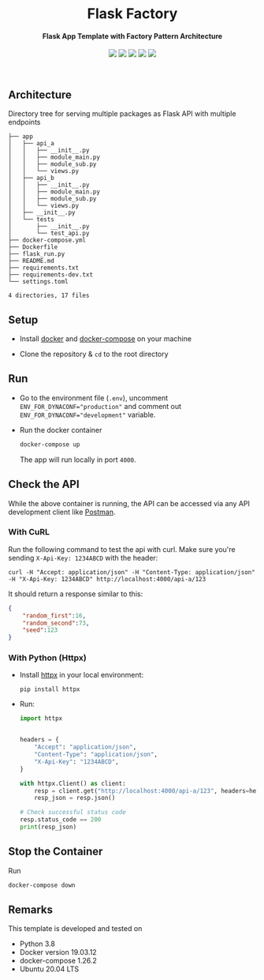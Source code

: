 

<div align="center">
    <h1> Flask Factory </h1>
    <h4>Flask App Template with Factory Pattern Architecture</h4>
</div>


<div align="center">
    <a href="https://github.com/rednafi/flask-factory/issues"><img src="https://img.shields.io/github/issues/rednafi/pysanity" /></a>
    <a href="https://github.com/rednafi/flask-factory/network/members"><img src="https://img.shields.io/github/forks/rednafi/flask-factory" /></a>
    <a href="https://github.com/rednafi/flask-factory/stargazers"><img src="https://img.shields.io/github/stars/rednafi/flask-factory" /></a>
    <a href="https://github.com/rednafi/flask-factory/stargazers"><img src="https://img.shields.io/badge/code%20style-black-000000.svg" /></a>
    <a href="https://twitter.com/intent/retweet?tweet_id=1222434622442594304"><img src="https://img.shields.io/twitter/url?url=https%3A%2F%2Fgithub.com%2Frednafi%2Fpysanity" /></a>

</div>

<p>&nbsp;</p>

## Architecture

Directory tree for serving multiple packages as Flask API with multiple endpoints

```.
├── app
│   ├── api_a
│   │   ├── __init__.py
│   │   ├── module_main.py
│   │   ├── module_sub.py
│   │   └── views.py
│   ├── api_b
│   │   ├── __init__.py
│   │   ├── module_main.py
│   │   ├── module_sub.py
│   │   └── views.py
│   ├── __init__.py
│   └── tests
│       ├── __init__.py
│       └── test_api.py
├── docker-compose.yml
├── Dockerfile
├── flask_run.py
├── README.md
├── requirements.txt
├── requirements-dev.txt
└── settings.toml

4 directories, 17 files
```

## Setup

* Install [docker](https://docs.docker.com/install/) and [docker-compose](https://docs.docker.com/compose/install/) on your machine

* Clone the repository & `cd` to the root directory

## Run

* Go to the environment file (`.env`),
uncomment `ENV_FOR_DYNACONF="production"` and comment out `ENV_FOR_DYNACONF="development"` variable.

* Run the docker container

    ```bash
    docker-compose up
    ```

    The app will run locally in port `4000`.


## Check the API

While the above container is running, the API can be accessed via any API development client like [Postman](https://www.getpostman.com/).

### With CuRL

Run the following command to test the api with curl. Make sure you're sending `X-Api-Key: 1234ABCD` with the header:

```
curl -H "Accept: application/json" -H "Content-Type: application/json" -H "X-Api-Key: 1234ABCD" http://localhost:4000/api-a/123
```

It should return a response similar to this:

```json
{
    "random_first":16,
    "random_second":73,
    "seed":123
}
```

### With Python (Httpx)

* Install [httpx](https://github.com/encode/httpx) in your local environment:

    ```
    pip install httpx
    ```
    
* Run:
    ```python
    import httpx


    headers = {
        "Accept": "application/json",
        "Content-Type": "application/json",
        "X-Api-Key": "1234ABCD",
    }

    with httpx.Client() as client:
        resp = client.get("http://localhost:4000/api-a/123", headers=headers)
        resp_json = resp.json()

    # Check successful status code
    resp.status_code == 200
    print(resp_json)
    ```

## Stop the Container

Run

```bash
docker-compose down
```

## Remarks
This template is developed and tested on

- Python 3.8
- Docker version 19.03.12
- docker-compose 1.26.2
- Ubuntu 20.04 LTS
